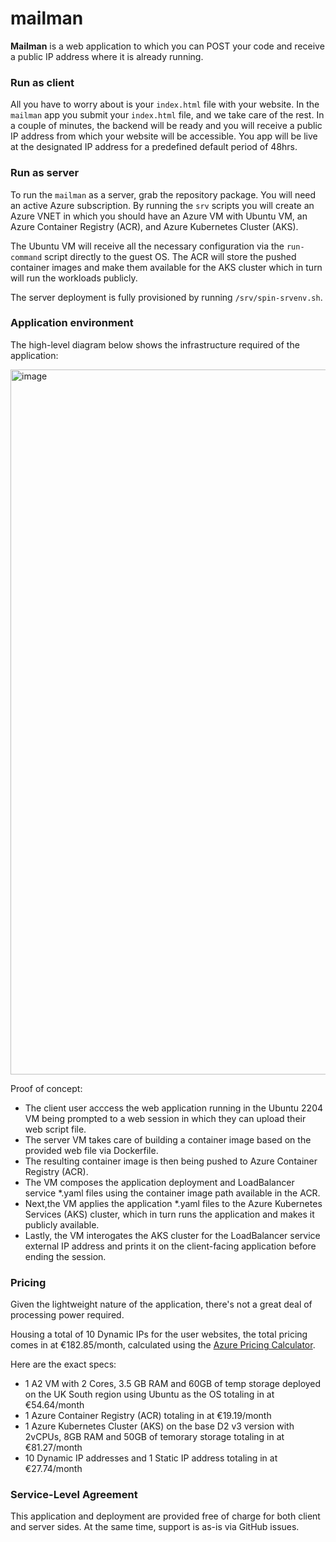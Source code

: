 # mailman

**Mailman** is a web application to which you can POST your code and receive a public IP address where it is already running.

### Run as client

All you have to worry about is your `index.html` file with your website. In the `mailman` app you submit your `index.html` file, and we take care of the rest. In a couple of minutes, the backend will be ready and you will receive a public IP address from which your website will be accessible. You app will be live at the designated IP address for a predefined default period of 48hrs.

### Run as server

To run the `mailman` as a server, grab the repository package. You will need an active Azure subscription. By running the `srv` scripts you will create an Azure VNET in which you should have an Azure VM with Ubuntu VM, an Azure Container Registry (ACR), and Azure Kubernetes Cluster (AKS).

The Ubuntu VM will receive all the necessary configuration via the `run-command` script directly to the guest OS. The ACR will store the pushed container images and make them available for the AKS cluster which in turn will run the workloads publicly.

The server deployment is fully provisioned by running `/srv/spin-srvenv.sh`.

### Application environment

The high-level diagram below shows the infrastructure required of the application:

<img width="1128" alt="image" src="https://github.com/user-attachments/assets/efd0ec12-4e32-480c-8f3c-4119d6b48fc6" />

Proof of concept:
- The client user acccess the web application running in the Ubuntu 2204 VM being prompted to a web session in which they can upload their web script file.
- The server VM takes care of building a container image based on the provided web file via Dockerfile.
- The resulting container image is then being pushed to Azure Container Registry (ACR).
- The VM composes the application deployment and LoadBalancer service *.yaml files using the container image path available in the ACR.
- Next,the VM applies the application *.yaml files to the Azure Kubernetes Services (AKS) cluster, which in turn runs the application and makes it publicly available.
- Lastly, the VM interogates the AKS cluster for the LoadBalancer service external IP address and prints it on the client-facing application before ending the session.

### Pricing

Given the lightweight nature of the application, there's not a great deal of processing power required.

Housing a total of 10 Dynamic IPs for the user websites, the total pricing comes in at €182.85/month, calculated using the [Azure Pricing Calculator](https://azure.microsoft.com/en-us/pricing/calculator).

Here are the exact specs:

- 1 A2 VM with 2 Cores, 3.5 GB RAM and 60GB of temp storage deployed on the UK South region using Ubuntu as the OS totaling in at €54.64/month
- 1 Azure Container Registry (ACR) totaling in at €19.19/month
- 1 Azure Kubernetes Cluster (AKS) on the base D2 v3 version with 2vCPUs, 8GB RAM and 50GB of temorary storage totaling in at €81.27/month
- 10 Dynamic IP addresses and 1 Static IP address totaling in at €27.74/month

### Service-Level Agreement

This application and deployment are provided free of charge for both client and server sides.
At the same time, support is as-is via GitHub issues.
